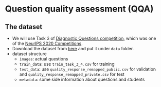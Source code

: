 # Question quality assessment (QQA)

## The dataset
* We will use Task 3 of [Diagnostic Questions competition](https://www.microsoft.com/en-us/research/academic-program/diagnostic-questions/), which was one of the [NeurIPS 2020 Competitions](https://neurips.cc/Conferences/2020/CompetitionTrack).
* Download the dataset from [here](https://dqanonymousdata.blob.core.windows.net/neurips-public/data.zip) and put it under `data` folder.
* dataset structure
  * `images`: actual questions
  * `train_data`: use `train_task_3_4.csv` for training
  * `test_data`: use `quality_response_remapped_public.csv` for validation and `quality_response_remapped_private.csv` for test
  * `metadata`: some side information about questions and students
